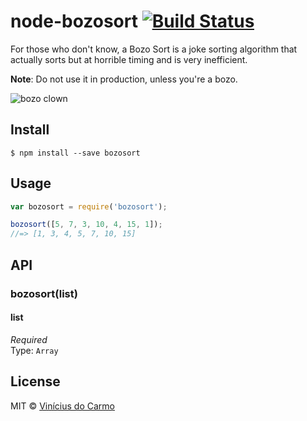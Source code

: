 # node-bozosort [![Build Status](https://travis-ci.org/vinimdocarmo/node-bozosort.svg?branch=master)](https://travis-ci.org/vinimdocarmo/node-bozosort)

For those who don't know, a Bozo Sort is a joke sorting algorithm that actually sorts but at horrible timing and is very inefficient.

**Note**: Do not use it in production, unless you're a bozo.

![bozo clown](http://blog.syracuse.com/news/2008/07/medium_Bozo.JPG)

## Install

```
$ npm install --save bozosort
```


## Usage

```js
var bozosort = require('bozosort');

bozosort([5, 7, 3, 10, 4, 15, 1]);
//=> [1, 3, 4, 5, 7, 10, 15]
```


## API

### bozosort(list)

#### list

*Required*  
Type: `Array`


## License

MIT © [Vinícius do Carmo](http://vinimdocarmo.js.org)

